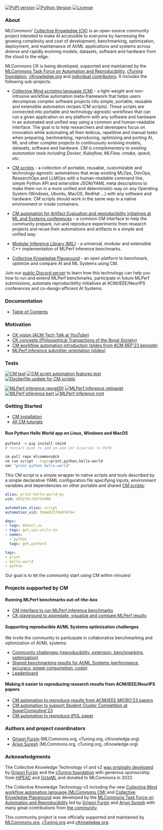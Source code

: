 [![PyPI version](https://badge.fury.io/py/cmind.svg)](https://pepy.tech/project/cmind)
[![Python Version](https://img.shields.io/badge/python-3+-blue.svg)](https://github.com/mlcommons/ck/tree/master/cm/cmind)
[![License](https://img.shields.io/badge/License-Apache%202.0-green)](LICENSE.md)

### About

MLCommons' [Collective Knowledge (CK)](https://www.youtube.com/watch?v=7zpeIVwICa4) is an open-source community project 
intended to make AI accessible to everyone by harnessing the growing complexity and cost of development, benchmarking, optimization, deployment, and maintenance of
AI/ML applications and systems across diverse and rapidly evolving models, datasets, software and hardware from the cloud to the edge.

MLCommons CK is being developed, supported and maintained by the [MLCommons Task Force on Automation and Reproducibility](https://github.com/mlcommons/ck/blob/master/docs/taskforce.md), 
[cTuning foundation](https://cTuning.org), [cKnowledge.org](https://cKnowledge.org) and [individual contributors](CONTRIBUTING.md).
It includes the following sub-projects:

* [Collective Mind scripting language (CM)](cm) - a light-weight and non-intrusive workflow automation meta-framework 
  that helps users decompose complex software projects into simple, portable, reusable and extensible automation recipes (CM scripts). 
  These scripts are connected into portable and technology-agnostic workflows that can run a given application 
  on any platform with any software and hardware in an automated and unified way using a common and human-readable interface.
  The goal is to help researchers and developers focus on innovation while automating all their tedious, repetitive and manual tasks 
  when preparing, bechmarking, reproducing, optimizing and porting AI, ML and other complex projects to continuously evolving models, datasets, software and hardware.
  *CM is complementary to existing automation tools including Docker, Kubeflow, MLFlow, cmake, spack, etc.*
* [CM scripts](cm-mlops/scripts) - a collection of portable, reusable, customizable and  technology-agnostic automations
  that wrap existing MLOps, DevOps, ResearchOps and LLMOps with a human-readable command line, simple Python API and extensible JSON/YAML meta descriptions 
  to make them run in a more unified and deterministic way on any Operating System (Windows, Ubuntu, MacOS, RedHat ...) with any software and hardware.
  CM scripts should work in the same way in a native environment or inside containers.

* [CM automation for Artifact Evaluation and reproducibility initiatives at ML and Systems conferences](https://github.com/ctuning/cm-reproduce-research-projects) - 
  a common CM interface to help the community prepare, run and reproduce experiments 
  from research projects and reuse their automations and artifacts in a simple and unified way.
* [Modular Inference Library (MIL)](https://cknowledge.org/mil) - a universal, modular and extensible C++ implementation of MLPerf inference benchmarks.
* [Collective Knowledge Playground](https://access.cKnowledge.org) - an open platform to benchmark, optimize and compare AI and ML Systems using CM.

Join our [public Discord server](https://discord.gg/JjWNWXKxwT) to learn how this technology can help you how to run and extend MLPerf benchmarks, participate in future MLPerf submissions, 
automate reproducibility initiatives at ACM/IEEE/NeurIPS conferences and co-design efficient AI Systems.



### Documentation

* [Table of Contents](docs/README.md)

### Motivation

* [CK vision (ACM Tech Talk at YouTube)](https://www.youtube.com/watch?v=7zpeIVwICa4) 
* [CK concepts (Philosophical Transactions of the Royal Society)](https://arxiv.org/abs/2011.01149) 
* [CM workflow automation introduction (slides from ACM REP'23 keynote)](https://doi.org/10.5281/zenodo.8105339)
* [MLPerf inference submitter orientation (slides)](https://doi.org/10.5281/zenodo.8144274) 

### Tests

[![CM test](https://github.com/mlcommons/ck/actions/workflows/test-cm.yml/badge.svg)](https://github.com/mlcommons/ck/actions/workflows/test-cm.yml)
[![CM script automation features test](https://github.com/mlcommons/ck/actions/workflows/test-cm-script-features.yml/badge.svg)](https://github.com/mlcommons/ck/actions/workflows/test-cm-script-features.yml)
[![Dockerfile update for CM scripts](https://github.com/mlcommons/ck/actions/workflows/update-script-dockerfiles.yml/badge.svg)](https://github.com/mlcommons/ck/actions/workflows/update-script-dockerfiles.yml)

[![MLPerf inference resnet50](https://github.com/mlcommons/ck/actions/workflows/test-mlperf-inference-resnet50.yml/badge.svg?branch=master&event=pull_request)](https://github.com/mlcommons/ck/actions/workflows/test-mlperf-inference-resnet50.yml)
[![MLPerf inference retinanet](https://github.com/mlcommons/ck/actions/workflows/test-mlperf-inference-retinanet.yml/badge.svg?branch=master&event=pull_request)](https://github.com/mlcommons/ck/actions/workflows/test-mlperf-inference-retinanet.yml)
[![MLPerf inference bert](https://github.com/mlcommons/ck/actions/workflows/test-mlperf-inference-bert.yml/badge.svg?event=pull_request)](https://github.com/mlcommons/ck/actions/workflows/test-mlperf-inference-bert.yml)
[![MLPerf inference rnnt](https://github.com/mlcommons/ck/actions/workflows/test-mlperf-inference-rnnt.yml/badge.svg?event=pull_request)](https://github.com/mlcommons/ck/actions/workflows/test-mlperf-inference-rnnt.yml)



### Getting Started

* [CM installation](https://github.com/mlcommons/ck/blob/master/docs/installation.md)
* [All CM tutorials](https://github.com/mlcommons/ck/blob/master/docs/tutorials)

#### Run Python Hello World app on Linux, Windows and MacOS

```bash
python3 -m pip install cmind
# restart bash to add cm and cmr binaries to PATH

cm pull repo mlcommons@ck
cm run script --tags=print,python,hello-world
cmr "print python hello-world"
```

This CM script is a simple wrapper to native scripts and tools
described by a simple declarative YAML configuration file
specifying inputs, environment variables and dependencies on other portable
and shared [CM scripts](https://github.com/mlcommons/ck/tree/master/cm-mlops/script):

```yaml
alias: print-hello-world-py
uid: d83274c7eb754d90

automation_alias: script
automation_uid: 5b4e0237da074764

deps:
- tags: detect,os
- tags: get,sys-utils-cm
- names:
  - python
  tags: get,python3

tags:
- print
- hello-world
- python

```

Our goal is to let the community start using CM within minutes!

### Projects supported by CM

#### Running MLPerf benchmarks out-of-the-box

* [CM interface to run MLPerf inference benchmarks](https://github.com/mlcommons/ck/blob/master/docs/mlperf/inference)
* [CK playground to aggregate, visualize and compare MLPerf results](https://access.cknowledge.org/playground/?action=experiments)

#### Supporting reproducible AI/ML Systems optimization challenges

We invite the community to participate in collaborative benchmarking and optimization of AI/ML systems:
* [Community challenges (reproducibility, extension, benchmarking, optimization)](https://access.cknowledge.org/playground/?action=challenges)
* [Shared benchmarking results for AI/ML Systems (performance, accuracy, power consumption, costs)](https://access.cknowledge.org/playground/?action=experiments) 
* [Leaderboard](https://access.cknowledge.org/playground/?action=contributors)

#### Making it easier to reproducing research results from ACM/IEEE/NeurIPS papers

* [CM automation to reproduce results from ACM/IEEE MICRO'23 papers](https://github.com/ctuning/cm-reproduce-research-projects)
* [CM automation to support Student Cluster Competition at SuperComputing'23](https://github.com/mlcommons/ck/blob/master/docs/tutorials/sc22-scc-mlperf.md)
* [CM automation to reproduce IPOL paper](https://github.com/mlcommons/ck/blob/master/cm-mlops/script/reproduce-ipol-paper-2022-439/README-extra.md)



### Authors and project coordinators

* [Grigori Fursin](https://cKnowledge.org/gfursin) (MLCommons.org, cTuning.org, cKnowledge.org)
* [Arjun Suresh](https://www.linkedin.com/in/arjunsuresh) (MLCommons.org, cTuning.org, cKnowledge.org)




### Acknowledgments

The Collective Knowledge Technology v1 and v2 [was originally developed](https://arxiv.org/abs/2011.01149) 
by [Grigori Fursin](https://cKnowledge.org/gfursin) and the [cTuning foundation](https://cTuning.org)
with generous sponsorship from [HiPEAC](https://hipeac.net) and [OctoML](https://octoml.ai)
and donated to MLCommons in 2022. 

The Collective Knowledge Technology v3 including the new [Collective Mind workflow automation language (MLCommons CM)](https://doi.org/10.5281/zenodo.8105339)
and [Collective Knowledge Playground](https://access.cKnowledge.org)
was developed by the [MLCommons Task Force on Automation and Reproducibility](docs/taskforce.md)
led by [Grigori Fursin](https://cKnowledge.org/gfursin) and [Arjun Suresh](https://www.linkedin.com/in/arjunsuresh) 
with many great contributions from [the community](CONTRIBUTING.md).

This community project is now officially supported and maintained by [MLCommons.org](https://mlcommons.org), 
[cTuning.org](https://cTuning.org) and [cKnowledge.org](https://cKnowledge.org).
